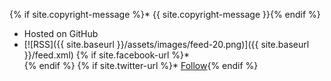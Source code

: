 {% if site.copyright-message %}* {{ site.copyright-message }}{% endif %}
* Hosted on GitHub
* [![RSS]({{ site.baseurl }}/assets/images/feed-20.png)]({{ site.baseurl }}/feed.xml)
{% if site.facebook-url %}* <div class="fb-like" data-href="{{ site.facebook-url }}" data-layout="button" data-action="like" data-show-faces="false" data-share="false"></div>{% endif %}
{% if site.twitter-url %}* <a class="twitter-follow-button"
  href="{{ site.twitter-url }}" data-show-count="false" data-show-screen-name="false">
Follow</a>{% endif %}
